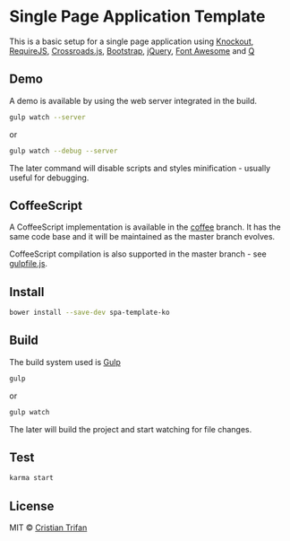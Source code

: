 # Single Page Application Template

This is a basic setup for a single page application using [Knockout](http://knockoutjs.com/),
[RequireJS](http://requirejs.org/), [Crossroads.js](http://millermedeiros.github.io/crossroads.js/),
[Bootstrap](http://getbootstrap.com/), [jQuery](http://jquery.com/),
[Font Awesome](http://fontawesome.io/) and [Q](http://documentup.com/kriskowal/q/)


## Demo

A demo is available by using the web server integrated in the build.

```sh
gulp watch --server
```

or

```sh
gulp watch --debug --server
```

The later command will disable scripts and styles minification - usually useful for debugging.


## CoffeeScript

A CoffeeScript implementation is available in the [coffee](https://github.com/CrissDev/spa-template-ko/tree/coffee) branch.
It has the same code base and it will be maintained as the master branch evolves.

CoffeeScript compilation is also supported in the master branch -
see [gulpfile.js](https://github.com/CrissDev/spa-template-ko/blob/master/gulpfile.js#L165).


## Install

```sh
bower install --save-dev spa-template-ko
```


## Build

The build system used is [Gulp](http://gulpjs.com/)

```sh
gulp
```

or

```sh
gulp watch
```

The later will build the project and start watching for file changes.


## Test

```sh
karma start
```


## License

MIT © [Cristian Trifan](http://crissdev.com)
